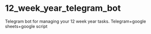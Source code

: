 # 12_week_year_telegram_bot
Telegram bot for managing your 12 week year tasks. Telegram+google sheets+google script
